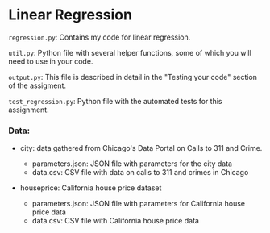# Linear Regression

`regression.py`: Contains my code for linear regression.

`util.py`: Python file with several helper functions, some of which
         you will need to use in your code.

`output.py`: This file is described in detail in the "Testing your code"
           section of the assigment.

`test_regression.py`: Python file with the automated tests for this
                    assignment.

### Data:
- city: data gathered from Chicago's Data Portal on Calls to 311 and Crime.
    - parameters.json: JSON file with parameters for the city data
    - data.csv: CSV file with data on calls to 311 and crimes in Chicago

- houseprice: California house price dataset
    - parameters.json: JSON file with parameters for California house price data
    - data.csv: CSV file with California house price data